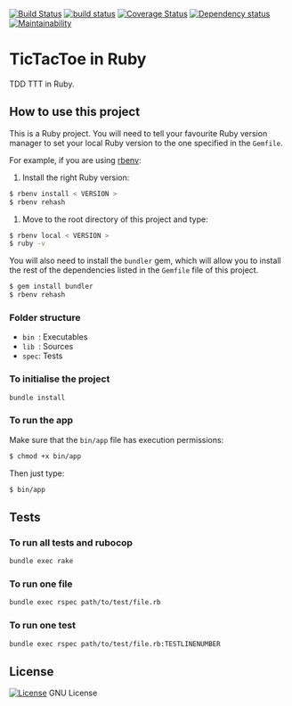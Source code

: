 [![Build Status](https://travis-ci.org/octopusinvitro/ruby-ttt.svg?branch=master)](https://travis-ci.org/octopusinvitro/ruby-ttt)
[![build status](https://gitlab.com/octopusinvitro/ruby-ttt/badges/master/build.svg)](https://gitlab.com/octopusinvitro/ruby-ttt/commits/master)
[![Coverage Status](https://coveralls.io/repos/github/octopusinvitro/ruby-ttt/badge.svg?branch=master)](https://coveralls.io/github/octopusinvitro/ruby-ttt?branch=master)
[![Dependency status](https://badges.depfu.com/badges/ffe99cc3b532813ffe46c3b960b86c58/overview.svg)](https://depfu.com/github/octopusinvitro/ruby-ttt?project=Bundler)
[![Maintainability](https://api.codeclimate.com/v1/badges/d63e47b874ec52e32605/maintainability)](https://codeclimate.com/github/octopusinvitro/ruby-ttt/maintainability)


# TicTacToe in Ruby

TDD TTT in Ruby.

## How to use this project

This is a Ruby project.
You will need to tell your favourite Ruby version manager to set your local Ruby version to the one specified in the `Gemfile`.

For example, if you are using [rbenv](https://cbednarski.com/articles/installing-ruby/):

1. Install the right Ruby version:
```bash
$ rbenv install < VERSION >
$ rbenv rehash
```
1. Move to the root directory of this project and type:
```bash
$ rbenv local < VERSION >
$ ruby -v
```

You will also need to install the `bundler` gem, which will allow you to install the rest of the dependencies listed in the `Gemfile` file of this project.

```bash
$ gem install bundler
$ rbenv rehash
```


### Folder structure

* `bin `: Executables
* `lib `: Sources
* `spec`: Tests


### To initialise the project

```bash
bundle install
```


### To run the app

Make sure that the `bin/app` file has execution permissions:

```bash
$ chmod +x bin/app
```

Then just type:

```bash
$ bin/app
```


## Tests


### To run all tests and rubocop

```bash
bundle exec rake
```


### To run one file


```bash
bundle exec rspec path/to/test/file.rb
```


### To run one test

```bash
bundle exec rspec path/to/test/file.rb:TESTLINENUMBER
```


## License

[![License](https://img.shields.io/badge/gnu-license-green.svg?style=flat)](https://opensource.org/licenses/GPL-2.0)
GNU License
